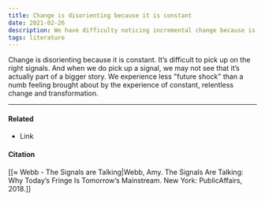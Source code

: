 ```yaml
---
title: Change is disorienting because it is constant
date: 2021-02-26
description: We have difficulty noticing incremental change because is constant and relentless.
tags: literature
---
```


Change is disorienting because it is constant. It’s difficult to pick up on the right signals. And when we do pick up a signal, we may not see that it’s actually part of a bigger story. We experience less "future shock" than a numb feeling brought about by the experience of constant, relentless change and transformation.


---
#### Related
- Link

#### Citation
[[≈ Webb - The Signals are Talking|Webb, Amy. The Signals Are Talking: Why Today’s Fringe Is Tomorrow’s Mainstream. New York: PublicAffairs, 2018.]]
